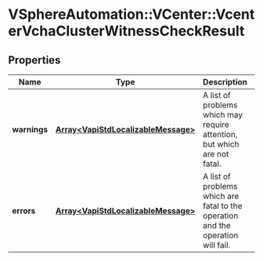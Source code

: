 # VSphereAutomation::VCenter::VcenterVchaClusterWitnessCheckResult

## Properties
Name | Type | Description | Notes
------------ | ------------- | ------------- | -------------
**warnings** | [**Array&lt;VapiStdLocalizableMessage&gt;**](VapiStdLocalizableMessage.md) | A list of problems which may require attention, but which are not fatal. | 
**errors** | [**Array&lt;VapiStdLocalizableMessage&gt;**](VapiStdLocalizableMessage.md) | A list of problems which are fatal to the operation and the operation will fail. | 


